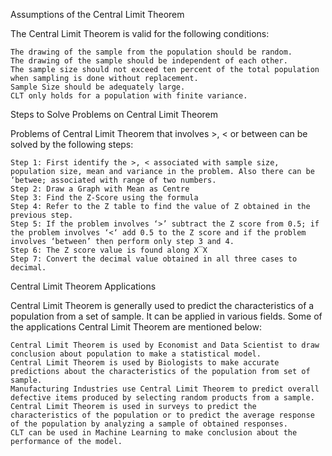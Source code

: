 Assumptions of the Central Limit Theorem

The Central Limit Theorem is valid for the following conditions:

    The drawing of the sample from the population should be random.
    The drawing of the sample should be independent of each other.
    The sample size should not exceed ten percent of the total population when sampling is done without replacement.
    Sample Size should be adequately large.
    CLT only holds for a population with finite variance.

Steps to Solve Problems on Central Limit Theorem

Problems of Central Limit Theorem that involves >, < or between can be solved by the following steps:

    Step 1: First identify the >, < associated with sample size, population size, mean and variance in the problem. Also there can be ‘betwee; associated with range of two numbers.
    Step 2: Draw a Graph with Mean as Centre
    Step 3: Find the Z-Score using the formula
    Step 4: Refer to the Z table to find the value of Z obtained in the previous step.
    Step 5: If the problem involves ‘>’ subtract the Z score from 0.5; if the problem involves ‘<‘ add 0.5 to the Z score and if the problem involves ‘between’ then perform only step 3 and 4.
    Step 6: The Z score value is found along X‾X
    Step 7: Convert the decimal value obtained in all three cases to decimal.

Central Limit Theorem Applications

Central Limit Theorem is generally used to predict the characteristics of a population from a set of sample. It can be applied in various fields. Some of the applications Central Limit Theorem are mentioned below:

    Central Limit Theorem is used by Economist and Data Scientist to draw conclusion about population to make a statistical model.
    Central Limit Theorem is used by Biologists to make accurate predictions about the characteristics of the population from set of sample.
    Manufacturing Industries use Central Limit Theorem to predict overall defective items produced by selecting random products from a sample.
    Central Limit Theorem is used in surveys to predict the characteristics of the population or to predict the average response of the population by analyzing a sample of obtained responses.
    CLT can be used in Machine Learning to make conclusion about the performance of the model.
